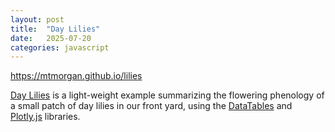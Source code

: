 ```yaml
---
layout: post
title:  "Day Lilies"
date:   2025-07-20
categories: javascript
---
```


<https://mtmorgan.github.io/lilies>

[Day Lilies][lilies] is a light-weight example summarizing the
flowering phenology of a small patch of day lilies in our front yard,
using the [DataTables][] and [Plotly.js][] libraries.

[lilies]: /lilies/
[DataTables]: https://datatables.net/
[Plotly.js]: https://plotly.com/javascript/

